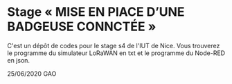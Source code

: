 # Stage « MISE EN PlACE D’UNE BADGEUSE CONNCTÉE »

C'est un dépôt de codes pour le stage s4 de l'IUT de Nice.
Vous trouverez le programme du simulateur LoRaWAN en txt et le programme du Node-RED en json.

25/06/2020
GAO
